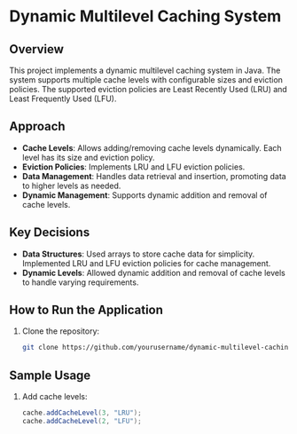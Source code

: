 # Dynamic Multilevel Caching System

## Overview

This project implements a dynamic multilevel caching system in Java. The system supports multiple cache levels with configurable sizes and eviction policies. The supported eviction policies are Least Recently Used (LRU) and Least Frequently Used (LFU).

## Approach

- **Cache Levels**: Allows adding/removing cache levels dynamically. Each level has its size and eviction policy.
- **Eviction Policies**: Implements LRU and LFU eviction policies.
- **Data Management**: Handles data retrieval and insertion, promoting data to higher levels as needed.
- **Dynamic Management**: Supports dynamic addition and removal of cache levels.

## Key Decisions

- **Data Structures**: Used arrays to store cache data for simplicity. Implemented LRU and LFU eviction policies for cache management.
- **Dynamic Levels**: Allowed dynamic addition and removal of cache levels to handle varying requirements.

## How to Run the Application

1. Clone the repository:
   ```bash
   git clone https://github.com/yourusername/dynamic-multilevel-caching-system.git
   ```

## Sample Usage

1. Add cache levels:
   ```java
   cache.addCacheLevel(3, "LRU");
   cache.addCacheLevel(2, "LFU");
   ```
